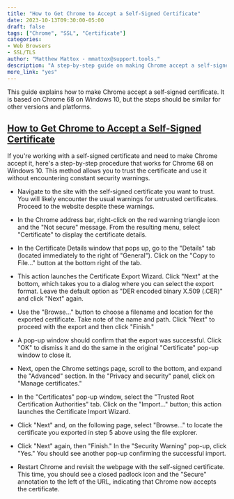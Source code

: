 ```yaml
---
title: "How to Get Chrome to Accept a Self-Signed Certificate"
date: 2023-10-13T09:30:00-05:00
draft: false
tags: ["Chrome", "SSL", "Certificate"]
categories:
- Web Browsers
- SSL/TLS
author: "Matthew Mattox - mmattox@support.tools."
description: "A step-by-step guide on making Chrome accept a self-signed certificate."
more_link: "yes"
---
```


This guide explains how to make Chrome accept a self-signed certificate. It is based on Chrome 68 on Windows 10, but the steps should be similar for other versions and platforms.

## [How to Get Chrome to Accept a Self-Signed Certificate](#how-to-get-chrome-to-accept-a-self-signed-certificate)

If you're working with a self-signed certificate and need to make Chrome accept it, here's a step-by-step procedure that works for Chrome 68 on Windows 10. This method allows you to trust the certificate and use it without encountering constant security warnings.

- Navigate to the site with the self-signed certificate you want to trust. You will likely encounter the usual warnings for untrusted certificates. Proceed to the website despite these warnings.

- In the Chrome address bar, right-click on the red warning triangle icon and the "Not secure" message. From the resulting menu, select "Certificate" to display the certificate details.

- In the Certificate Details window that pops up, go to the "Details" tab (located immediately to the right of "General"). Click on the "Copy to File..." button at the bottom right of the tab.

- This action launches the Certificate Export Wizard. Click "Next" at the bottom, which takes you to a dialog where you can select the export format. Leave the default option as "DER encoded binary X.509 (.CER)" and click "Next" again.

- Use the "Browse..." button to choose a filename and location for the exported certificate. Take note of the name and path. Click "Next" to proceed with the export and then click "Finish."

- A pop-up window should confirm that the export was successful. Click "OK" to dismiss it and do the same in the original "Certificate" pop-up window to close it.

- Next, open the Chrome settings page, scroll to the bottom, and expand the "Advanced" section. In the "Privacy and security" panel, click on "Manage certificates."

- In the "Certificates" pop-up window, select the "Trusted Root Certification Authorities" tab. Click on the "Import..." button; this action launches the Certificate Import Wizard.

- Click "Next" and, on the following page, select "Browse..." to locate the certificate you exported in step 5 above using the file explorer.

- Click "Next" again, then "Finish." In the "Security Warning" pop-up, click "Yes." You should see another pop-up confirming the successful import.

- Restart Chrome and revisit the webpage with the self-signed certificate. This time, you should see a closed padlock icon and the "Secure" annotation to the left of the URL, indicating that Chrome now accepts the certificate.

